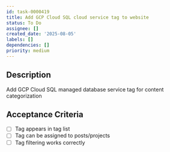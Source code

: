 ```yaml
---
id: task-0000419
title: Add GCP Cloud SQL cloud service tag to website
status: To Do
assignee: []
created_date: '2025-08-05'
labels: []
dependencies: []
priority: medium
---
```


## Description

Add GCP Cloud SQL managed database service tag for content categorization

## Acceptance Criteria

- [ ] Tag appears in tag list
- [ ] Tag can be assigned to posts/projects
- [ ] Tag filtering works correctly
